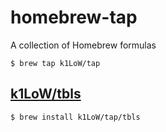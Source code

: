 # homebrew-tap

A collection of Homebrew formulas

```console
$ brew tap k1LoW/tap
```

## [k1LoW/tbls](https://github.com/k1LoW/tbls)

```console
$ brew install k1LoW/tap/tbls
```

